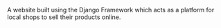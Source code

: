 A website built using the Django Framework which acts as a platform for local shops to sell their products online.
